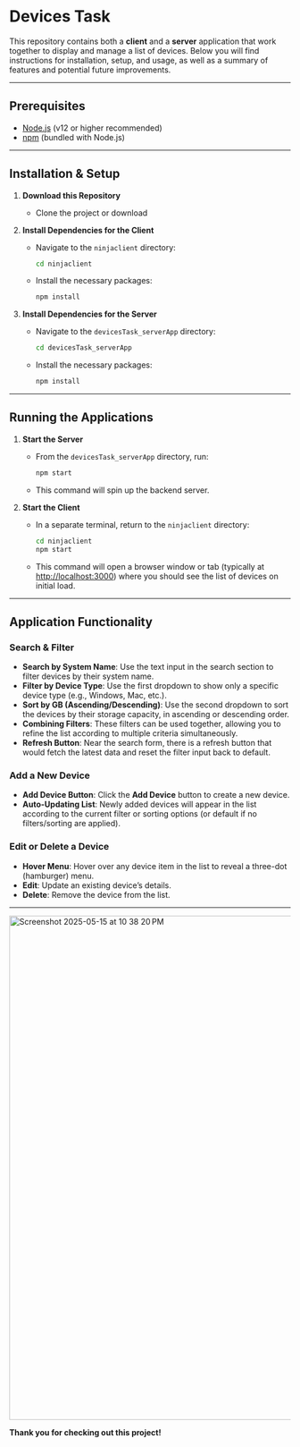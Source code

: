 # Devices Task

This repository contains both a **client** and a **server** application that work together to display and manage a list of devices. Below you will find instructions for installation, setup, and usage, as well as a summary of features and potential future improvements.

---

## Prerequisites

- [Node.js](https://nodejs.org/en/) (v12 or higher recommended)
- [npm](https://www.npmjs.com/) (bundled with Node.js)

---

## Installation & Setup

1. **Download this Repository**  
   - Clone the project or download

2. **Install Dependencies for the Client**  
   - Navigate to the `ninjaclient` directory:
     ```bash
     cd ninjaclient
     ```
   - Install the necessary packages:
     ```bash
     npm install
     ```

3. **Install Dependencies for the Server**  
   - Navigate to the `devicesTask_serverApp` directory:
     ```bash
     cd devicesTask_serverApp
     ```
   - Install the necessary packages:
     ```bash
     npm install
     ```

---

## Running the Applications

1. **Start the Server**  
   - From the `devicesTask_serverApp` directory, run:
     ```bash
     npm start
     ```
   - This command will spin up the backend server.

2. **Start the Client**  
   - In a separate terminal, return to the `ninjaclient` directory:
     ```bash
     cd ninjaclient
     npm start
     ```
   - This command will open a browser window or tab (typically at [http://localhost:3000](http://localhost:3000)) where you should see the list of devices on initial load.
---

## Application Functionality

### Search & Filter
- **Search by System Name**: Use the text input in the search section to filter devices by their system name.
- **Filter by Device Type**: Use the first dropdown to show only a specific device type (e.g., Windows, Mac, etc.).
- **Sort by GB (Ascending/Descending)**: Use the second dropdown to sort the devices by their storage capacity, in ascending or descending order.
- **Combining Filters**: These filters can be used together, allowing you to refine the list according to multiple criteria simultaneously.
- **Refresh Button**: Near the search form, there is a refresh button that would fetch the latest data and reset the filter input back to default.

### Add a New Device
- **Add Device Button**: Click the **Add Device** button to create a new device.
- **Auto-Updating List**: Newly added devices will appear in the list according to the current filter or sorting options (or default if no filters/sorting are applied).

### Edit or Delete a Device
- **Hover Menu**: Hover over any device item in the list to reveal a three-dot (hamburger) menu.
- **Edit**: Update an existing device’s details.
- **Delete**: Remove the device from the list.

---
<img width="902" alt="Screenshot 2025-05-15 at 10 38 20 PM" src="https://github.com/user-attachments/assets/020c597d-caf3-4498-af0b-3d795b511296" />

**Thank you for checking out this project!**  
